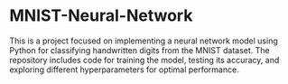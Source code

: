 # MNIST-Neural-Network
This is a project focused on implementing a neural network model using Python for classifying handwritten digits from the MNIST dataset. The repository includes code for training the model, testing its accuracy, and exploring different hyperparameters for optimal performance.
